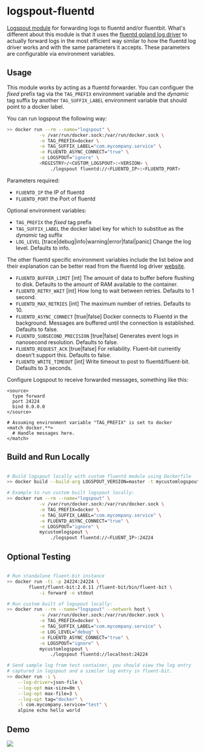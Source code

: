 # logspout-fluentd

[Logspout module](https://github.com/gliderlabs/logspout/tree/master/custom) for forwarding logs to fluentd and/or fluentbit. What's different about this module is that it uses the [fluentd goland log driver](github.com/fluent/fluent-logger-golang/fluent) to actually forward logs in the most efficient way similar to how the fluentd log driver works and with the  same parameters it accepts. These parameters are configurable via environment variables.

## Usage

This module works by acting as a fluentd forwarder. You can configuer the *fixed* prefix tag via the `TAG_PREFIX` environment variable and the *dynamic* tag suffix by another `TAG_SUFFIX_LABEL` environment variable that should point to a docker label.

You can run logspout the following way:

```bash
>> docker run --rm --name="logspout" \
			-v /var/run/docker.sock:/var/run/docker.sock \
			-e TAG_PREFIX=docker \
			-e TAG_SUFFIX_LABEL="com.mycompany.service" \
			-e FLUENTD_ASYNC_CONNECT="true" \
			-e LOGSPOUT="ignore" \
			<REGISTRY>/<CUSTOM_LOGSPOUT>:<VERSION> \
				./logspout fluentd://<FLUENTD_IP>:<FLUENTD_PORT>
```

Parameters required:

- `FLUENTD_IP` the IP of fluentd
- `FLUENTD_PORT` the Port of fluentd

Optional environment variables:

- `TAG_PREFIX` the *fixed* tag prefix
- `TAG_SUFFIX_LABEL` the docker label key for which to substitue as the *dynamic* tag suffix
- `LOG_LEVEL` [trace|debug|info|warning|error|fatal|panic] Change the log level. Defaults to info.

The other fluentd specific environment variables include the list below and
their explanation can be better read from the fluentd log driver [website](https://docs.docker.com/config/containers/logging/fluentd/).

- `FLUENTD_BUFFER_LIMIT` [int] The amount of data to buffer before flushing to disk. Defaults to the amount of RAM available to the container.
- `FLUENTD_RETRY_WAIT` [int] How long to wait between retries. Defaults to 1 second.
- `FLUENTD_MAX_RETRIES` [int] The maximum number of retries. Defaults to 10.
- `FLUENTD_ASYNC_CONNECT` [true|false] Docker connects to Fluentd in the background. Messages are buffered until the connection is established. Defaults to false.
- `FLUENTD_SUBSECOND_PRECISION` [true|false] Generates event logs in nanosecond resolution. Defaults to false.
- `FLUENTD_REQUEST_ACK` [true|false] For reliability. Fluent-bit currently doesn't support this. Defaults to false.
- `FLUENTD_WRITE_TIMEOUT` [int] Write timeout to post to fluentd/fluent-bit. Defaults to 3 seconds.

Configure Logspout to receive forwarded messages, something like this:

```
<source>
  type forward
  port 24224
  bind 0.0.0.0
</source>

# Assuming environment variable "TAG_PREFIX" is set to docker
<match docker.**>
  # Handle messages here.
</match>
```

## Build and Run Locally

```bash

# Build logspout locally with custom fluentd module using Dockerfile
>> docker build --build-arg LOGSPOUT_VERSION=master -t mycustomlogspout .

# Example to run custom built logspout locally:
>> docker run --rm --name="logspout" \
			-v /var/run/docker.sock:/var/run/docker.sock \
			-e TAG_PREFIX=docker \
			-e TAG_SUFFIX_LABEL="com.mycompany.service" \
			-e FLUENTD_ASYNC_CONNECT="true" \
			-e LOGSPOUT="ignore" \
			mycustomlogspout \
				./logspout fluentd://<FLUENT_IP>:24224

```


## Optional Testing

```bash

# Run standalone fluent-bit instance
>> docker run -ti -p 24224:24224 \
        fluent/fluent-bit:2.0.11 /fluent-bit/bin/fluent-bit \
            -i forward -o stdout

# Run custom built of logspout locally:
>> docker run --rm --name="logspout" --network host \
			-v /var/run/docker.sock:/var/run/docker.sock \
			-e TAG_PREFIX=docker \
			-e TAG_SUFFIX_LABEL="com.mycompany.service" \
			-e LOG_LEVEL="debug" \
			-e FLUENTD_ASYNC_CONNECT="true" \
			-e LOGSPOUT="ignore" \
			mycustomlogspout \
				./logspout fluentd://localhost:24224

# Send sample log from test container, you should view the log entry
# captured in logspout and a similar log entry in fluent-bit.
>> docker run -i \
    --log-driver=json-file \
    --log-opt max-size=8m \
    --log-opt max-file=3 \
    --log-opt tag="docker" \
    -l com.mycompany.service="test" \
    alpine echo hello world

```

## Demo

![](demo.gif)
